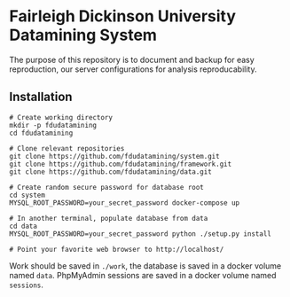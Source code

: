 # Fairleigh Dickinson University Datamining System

The purpose of this repository is to document and backup for easy reproduction, our server configurations for analysis reproducability.

## Installation

```
# Create working directory
mkdir -p fdudatamining
cd fdudatamining

# Clone relevant repositories
git clone https://github.com/fdudatamining/system.git
git clone https://github.com/fdudatamining/framework.git
git clone https://github.com/fdudatamining/data.git

# Create random secure password for database root
cd system
MYSQL_ROOT_PASSWORD=your_secret_password docker-compose up

# In another terminal, populate database from data
cd data
MYSQL_ROOT_PASSWORD=your_secret_password python ./setup.py install

# Point your favorite web browser to http://localhost/
```

Work should be saved in `./work`, the database is saved in a docker volume named `data`. PhpMyAdmin sessions are saved in a docker volume named `sessions`.
